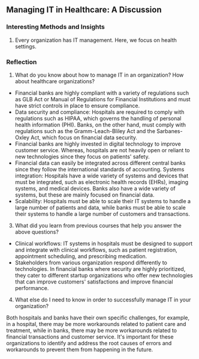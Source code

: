 ## Managing IT in Healthcare: A Discussion

### Interesting Methods and Insights
1. Every organization has IT management. Here, we focus on health settings. 

### Reflection
1. What do you know about how to manage IT in an organization? How about healthcare organizations?
- Financial banks are highly compliant with a variety of regulations such as GLB Act or Manual of Regulations for Financial Institutions and must have strict controls in place to ensure compliance.
- Data security and compliance: Hospitals are required to comply with regulations such as HIPAA, which governs the handling of personal health information (PHI). Banks, on the other hand, must comply with regulations such as the Gramm-Leach-Bliley Act and the Sarbanes-Oxley Act, which focus on financial data security. 
- Financial banks are highly invested in digital technology to improve customer service. Whereas, hospitals are not heavily open or reliant to new technologies since they focus on patients' safety.
- Financial data can easily be integrated across different central banks since they follow the international standards of accounting. Systems integration: Hospitals have a wide variety of systems and devices that must be integrated, such as electronic health records (EHRs), imaging systems, and medical devices. Banks also have a wide variety of systems, but these are mainly focused on financial data.
- Scalability: Hospitals must be able to scale their IT systems to handle a large number of patients and data, while banks must be able to scale their systems to handle a large number of customers and transactions.

3. What did you learn from previous courses that help you answer the above questions?
- Clinical workflows:  IT systems in hospitals must be designed to support and integrate with clinical workflows, such as patient registration, appointment scheduling, and prescribing medication.
- Stakeholders from various organization respond differently to technologies. In financial banks where security are highly prioritized, they cater to different startup organizations who offer new technologies that can improve customers' satisfactions and improve financial performance. 

4. What else do I need to know in order to successfully manage IT in your organization?

Both hospitals and banks have their own specific challenges, for example, in a hospital, there may be more workarounds related to patient care and treatment, while in banks, there may be more workarounds related to financial transactions and customer service. It's important for these organizations to identify and address the root causes of errors and workarounds to prevent them from happening in the future.
